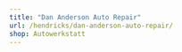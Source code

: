 ```yaml
---
title: "Dan Anderson Auto Repair"
url: /hendricks/dan-anderson-auto-repair/
shop: Autowerkstatt
---
```

